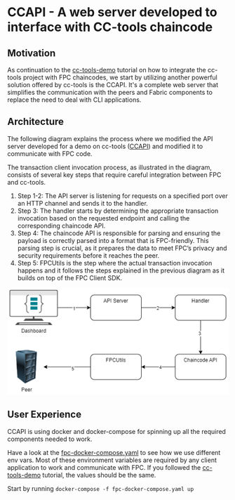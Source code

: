 # CCAPI - A web server developed to interface with CC-tools chaincode

## Motivation

As continuation to the [cc-tools-demo]() tutorial on how to integrate the cc-tools project with FPC chaincodes, we start by utilizing another powerful solution offered by cc-tools is the CCAPI. It's a complete web server that simplifies the communication with the peers and Fabric components to replace the need to deal with CLI applications.

## Architecture

The following diagram explains the process where we modified the API server developed for a demo on cc-tools ([CCAPI](https://github.com/hyperledger-labs/cc-tools-demo/tree/main/ccapi)) and modified it to communicate with FPC code.

The transaction client invocation process, as illustrated in the diagram, consists of several key steps that require careful integration between FPC and cc-tools.

1. Step 1-2: The API server is listening for requests on a specified port over an HTTP channel and sends it to the handler.
2. Step 3: The handler starts by determining the appropriate transaction invocation based on the requested endpoint and calling the corresponding chaincode API.
3. Step 4: The chaincode API is responsible for parsing and ensuring the payload is correctly parsed into a format that is FPC-friendly. This parsing step is crucial, as it prepares the data to meet FPC’s privacy and security requirements before it reaches the peer.
4. Step 5: FPCUtils is the step where the actual transaction invocation happens and it follows the steps explained in the previous diagram as it builds on top of the FPC Client SDK.

![CCAPIFlow](./CCAPIFlow.png)


## User Experience

CCAPI is using docker and docker-compose for spinning up all the required components needed to work. 

Have a look at the [fpc-docker-compose.yaml](./fpc-docker-compose.yaml) to see how we use different env vars. Most of these environment variables are required by any client application to work and communicate with FPC. If you followed the [cc-tools-demo](../../chaincode/cc-tools-demo/README.md) tutorial, the values should be the same.

Start by running `docker-compose -f fpc-docker-compose.yaml up`